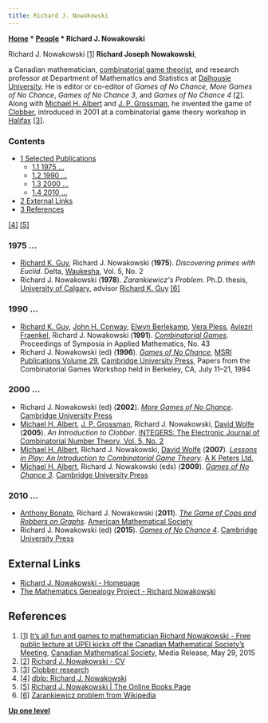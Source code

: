 ```yaml
---
title: Richard J. Nowakowski
---
```

**[Home](Home "Home") \* [People](People "People") \* Richard J. Nowakowski**



 [](https://cms.math.ca/MediaReleases/2015/PubicLecture-summer15.html) Richard J. Nowakowski <a id="cite-note-1" href="#cite-ref-1">[1]</a> 
**Richard Joseph Nowakowski**,  

a Canadian mathematician, [combinatorial game theorist](https://en.wikipedia.org/wiki/Combinatorial_game_theory), and research professor at Department of Mathematics and Statistics at [Dalhousie University](https://en.wikipedia.org/wiki/Dalhousie_University). He is editor or co-editor of *Games of No Chance*, *More Games of No Chance*, *Games of No Chance 3*, and *Games of No Chance 4* <a id="cite-note-2" href="#cite-ref-2">[2]</a>. Along with [Michael H. Albert](index.php?title=Michael_H._Albert&action=edit&redlink=1 "Michael H. Albert (page does not exist)") and [J. P. Grossman](index.php?title=J._P._Grossman&action=edit&redlink=1 "J. P. Grossman (page does not exist)"), he invented the game of [Clobber](Clobber "Clobber"), introduced in 2001 at a combinatorial game theory workshop in [Halifax](https://en.wikipedia.org/wiki/Halifax_Regional_Municipality) <a id="cite-note-3" href="#cite-ref-3">[3]</a>. 



### Contents


* [1 Selected Publications](#selected-publications)
	+ [1.1 1975 ...](#1975-...)
	+ [1.2 1990 ...](#1990-...)
	+ [1.3 2000 ...](#2000-...)
	+ [1.4 2010 ...](#2010-...)
* [2 External Links](#external-links)
* [3 References](#references)






<a id="cite-note-4" href="#cite-ref-4">[4]</a> <a id="cite-note-5" href="#cite-ref-5">[5]</a>



### 1975 ...


* [Richard K. Guy](Richard_K._Guy "Richard K. Guy"), Richard J. Nowakowski (**1975**). *Discovering primes with Euclid*. Delta, [Waukesha](https://en.wikipedia.org/wiki/Waukesha,_Wisconsin), Vol. 5, No. 2
* Richard J. Nowakowski (**1978**). *Zarankiewicz's Problem*. Ph.D. thesis, [University of Calgary](https://en.wikipedia.org/wiki/University_of_Calgary), advisor [Richard K. Guy](Richard_K._Guy "Richard K. Guy") <a id="cite-note-6" href="#cite-ref-6">[6]</a>


### 1990 ...


* [Richard K. Guy](Richard_K._Guy "Richard K. Guy"), [John H. Conway](John_H._Conway "John H. Conway"), [Elwyn Berlekamp](Elwyn_Berlekamp "Elwyn Berlekamp"), [Vera Pless](Mathematician#VPless "Mathematician"), [Aviezri Fraenkel](Aviezri_Fraenkel "Aviezri Fraenkel"), Richard J. Nowakowski (**1991**). *[Combinatorial Games](https://www.goodreads.com/book/show/5136619-combinatorial-games)*. Proceedings of Symposia in Applied Mathematics, No. 43
* Richard J. Nowakowski (ed) (**1996**). *[Games of No Chance](http://library.msri.org/books/Book29/index.html)*, [MSRI Publications Volume 29](http://www.msri.org/publications/books/Book29/index.html), [Cambridge University Press](https://en.wikipedia.org/wiki/Cambridge_University_Press), Papers from the Combinatorial Games Workshop held in Berkeley, CA, July 11–21, 1994


### 2000 ...


* Richard J. Nowakowski (ed) (**2002**). *[More Games of No Chance](http://library.msri.org/books/Book42/index.html)*. [Cambridge University Press](https://en.wikipedia.org/wiki/Cambridge_University_Press)
* [Michael H. Albert](index.php?title=Michael_H._Albert&action=edit&redlink=1 "Michael H. Albert (page does not exist)"), [J. P. Grossman](index.php?title=J._P._Grossman&action=edit&redlink=1 "J. P. Grossman (page does not exist)"), Richard J. Nowakowski, [David Wolfe](index.php?title=David_Wolfe&action=edit&redlink=1 "David Wolfe (page does not exist)") (**2005**). *An Introduction to Clobber*. [INTEGERS: The Electronic Journal of Combinatorial Number Theory, Vol. 5, No. 2](http://www.integers-ejcnt.org/vol5-2.html)
* [Michael H. Albert](index.php?title=Michael_H._Albert&action=edit&redlink=1 "Michael H. Albert (page does not exist)"), Richard J. Nowakowski, [David Wolfe](index.php?title=David_Wolfe&action=edit&redlink=1 "David Wolfe (page does not exist)") (**2007**). *[Lessons in Play: An Introduction to Combinatorial Game Theory](https://openlibrary.org/books/OL8690770M/Lessons_in_Play)*. [A K Peters Ltd.](https://en.wikipedia.org/wiki/A_K_Peters,_Ltd.)
* [Michael H. Albert](index.php?title=Michael_H._Albert&action=edit&redlink=1 "Michael H. Albert (page does not exist)"), Richard J. Nowakowski (eds) (**2009**). *[Games of No Chance 3](http://library.msri.org/books/Book56/index.html)*. [Cambridge University Press](https://en.wikipedia.org/wiki/Cambridge_University_Press)


### 2010 ...


* [Anthony Bonato](Mathematician#ABonato "Mathematician"), Richard J. Nowakowski (**2011**). *[The Game of Cops and Robbers on Graphs](http://www.math.ryerson.ca/~abonato/copsandrobbers.html)*. [American Mathematical Society](https://en.wikipedia.org/wiki/American_Mathematical_Society)
* Richard J. Nowakowski (ed) (**2015**). *[Games of No Chance 4](http://library.msri.org/books/Book63/index.html)*. [Cambridge University Press](https://en.wikipedia.org/wiki/Cambridge_University_Press)


## External Links


* [Richard J. Nowakowski - Homepage](https://www.mscs.dal.ca/~rjn/Home.html)
* [The Mathematics Genealogy Project - Richard Nowakowski](https://genealogy.math.ndsu.nodak.edu/id.php?id=67920)


## References


1. <a id="cite-ref-1" href="#cite-note-1">[1]</a> [It’s all fun and games to mathematician Richard Nowakowski - Free public lecture at UPEI kicks off the Canadian Mathematical Society’s Meeting](https://cms.math.ca/MediaReleases/2015/PubicLecture-summer15.html), [Canadian Mathematical Society](https://en.wikipedia.org/wiki/Canadian_Mathematical_Society), Media Release, May 29, 2015
2. <a id="cite-ref-2" href="#cite-note-2">[2]</a> [Richard J. Nowakowski - CV](https://www.mathstat.dal.ca/~rjn/CV.html)
3. <a id="cite-ref-3" href="#cite-note-3">[3]</a> [Clobber research](http://homepages.gac.edu/~wolfe/games/clobber/)
4. <a id="cite-ref-4" href="#cite-note-4">[4]</a> [dblp: Richard J. Nowakowski](http://www.informatik.uni-trier.de/~ley/pers/hd/n/Nowakowski:Richard_J=)
5. <a id="cite-ref-5" href="#cite-note-5">[5]</a> [Richard J. Nowakowski | The Online Books Page](http://onlinebooks.library.upenn.edu/webbin/book/lookupname?key=Nowakowski%2C%20Richard%20J.)
6. <a id="cite-ref-6" href="#cite-note-6">[6]</a> [Zarankiewicz problem from Wikipedia](https://en.wikipedia.org/wiki/Zarankiewicz_problem)

**[Up one level](People "People")**







 
